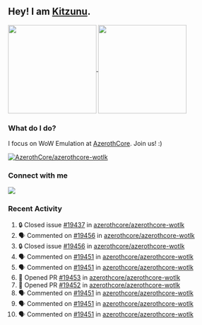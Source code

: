 ## Hey! I am [Kitzunu](https://Github.com/Kitzunu).

<!--
[![Kitzunu's Github stats](https://github-readme-stats.vercel.app/api?username=kitzunu&theme=github_dark&show_icons=true&number_format=long)](https://github.com/Kitzunu)

[![Kitzunu's Language stats](https://github-readme-stats.vercel.app/api/top-langs/?username=Kitzunu&layout=donut&theme=github_dark)](https://github.com/Kitzunu)
-->

<a href="https://github.com/Kitzunu">
  <img height=200 align="center" src="https://github-readme-stats.vercel.app/api?username=kitzunu&theme=github_dark&show_icons=true&number_format=long" />
</a>
<a href="https://github.com/Kitzunu">
  <img height=200 align="center" src="https://github-readme-stats.vercel.app/api/top-langs/?username=Kitzunu&layout=donut&theme=github_dark" />
</a>

### What do I do?

I focus on WoW Emulation at [AzerothCore](https://github.com/AzerothCore). Join us! :)

[![AzerothCore/azerothcore-wotlk](https://github-readme-stats.vercel.app/api/pin/?username=AzerothCore&repo=azerothcore-wotlk&theme=github_dark&show_owner=true)](https://github.com/azerothcore/azerothcore-wotlk)

### Connect with me
[![](https://img.shields.io/badge/AzerothCore%20Discord-Connect%20with%20me!-green)](https://discord.com/invite/gkt4y2x)

### Recent Activity

<!--START_SECTION:activity-->
1. 🔒 Closed issue [#19437](https://github.com/azerothcore/azerothcore-wotlk/issues/19437) in [azerothcore/azerothcore-wotlk](https://github.com/azerothcore/azerothcore-wotlk)
2. 🗣 Commented on [#19456](https://github.com/azerothcore/azerothcore-wotlk/issues/19456#issuecomment-2241620653) in [azerothcore/azerothcore-wotlk](https://github.com/azerothcore/azerothcore-wotlk)
3. 🔒 Closed issue [#19456](https://github.com/azerothcore/azerothcore-wotlk/issues/19456) in [azerothcore/azerothcore-wotlk](https://github.com/azerothcore/azerothcore-wotlk)
4. 🗣 Commented on [#19451](https://github.com/azerothcore/azerothcore-wotlk/pull/19451#issuecomment-2241324130) in [azerothcore/azerothcore-wotlk](https://github.com/azerothcore/azerothcore-wotlk)
5. 🗣 Commented on [#19451](https://github.com/azerothcore/azerothcore-wotlk/pull/19451#issuecomment-2241196922) in [azerothcore/azerothcore-wotlk](https://github.com/azerothcore/azerothcore-wotlk)
6. 💪 Opened PR [#19453](https://github.com/azerothcore/azerothcore-wotlk/pull/19453) in [azerothcore/azerothcore-wotlk](https://github.com/azerothcore/azerothcore-wotlk)
7. 💪 Opened PR [#19452](https://github.com/azerothcore/azerothcore-wotlk/pull/19452) in [azerothcore/azerothcore-wotlk](https://github.com/azerothcore/azerothcore-wotlk)
8. 🗣 Commented on [#19451](https://github.com/azerothcore/azerothcore-wotlk/pull/19451#issuecomment-2241182352) in [azerothcore/azerothcore-wotlk](https://github.com/azerothcore/azerothcore-wotlk)
9. 🗣 Commented on [#19451](https://github.com/azerothcore/azerothcore-wotlk/pull/19451#issuecomment-2241181574) in [azerothcore/azerothcore-wotlk](https://github.com/azerothcore/azerothcore-wotlk)
10. 🗣 Commented on [#19451](https://github.com/azerothcore/azerothcore-wotlk/pull/19451#issuecomment-2241180872) in [azerothcore/azerothcore-wotlk](https://github.com/azerothcore/azerothcore-wotlk)
<!--END_SECTION:activity-->
